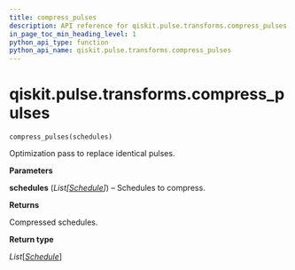 ```yaml
---
title: compress_pulses
description: API reference for qiskit.pulse.transforms.compress_pulses
in_page_toc_min_heading_level: 1
python_api_type: function
python_api_name: qiskit.pulse.transforms.compress_pulses
---
```


<span id="qiskit-pulse-transforms-compress-pulses" />

# qiskit.pulse.transforms.compress\_pulses

<span id="qiskit.pulse.transforms.compress_pulses" />

`compress_pulses(schedules)`

Optimization pass to replace identical pulses.

**Parameters**

**schedules** (*List\[*[*Schedule*](qiskit.pulse.Schedule "qiskit.pulse.schedule.Schedule")*]*) – Schedules to compress.

**Returns**

Compressed schedules.

**Return type**

*List*\[[*Schedule*](qiskit.pulse.Schedule "qiskit.pulse.schedule.Schedule")]

